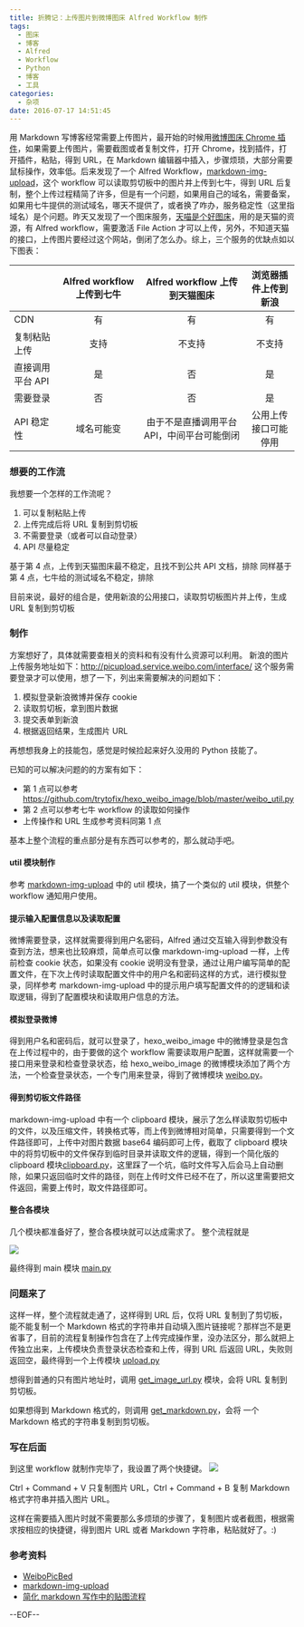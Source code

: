 ```yaml
---
title: 折腾记：上传图片到微博图床 Alfred Workflow 制作
tags:
  - 图床
  - 博客
  - Alfred
  - Workflow
  - Python
  - 博客
  - 工具
categories:
  - 杂项
date: 2016-07-17 14:51:45
---
```


用 Markdown 写博客经常需要上传图片，最开始的时候用[微博图床 Chrome 插件](https://github.com/Suxiaogang/WeiboPicBed)，如果需要上传图片，需要截图或者复制文件，打开 Chrome，找到插件，打开插件，粘贴，得到 URL，在 Markdown 编辑器中插入，步骤烦琐，大部分需要鼠标操作，效率低。后来发现了一个 Alfred Workflow，[markdown-img-upload](https://github.com/tiann/markdown-img-upload)，这个 workflow 可以读取剪切板中的图片并上传到七牛，得到 URL 后复制，整个上传过程精简了许多，但是有一个问题，如果用自己的域名，需要备案，如果用七牛提供的测试域名，哪天不提供了，或者换了咋办，服务稳定性（这里指域名）是个问题。昨天又发现了一个图床服务，[天喵是个好图床](https://www.tmall.casa/file/)，用的是天猫的资源，有 Alfred workflow，需要激活 File Action 才可以上传，另外，不知道天猫的接口，上传图片要经过这个网站，倒闭了怎么办。综上，三个服务的优缺点如以下图表：

|  | Alfred workflow 上传到七牛 | Alfred workflow 上传到天猫图床 | 浏览器插件上传到新浪 |
| --- | :-: | :-: | :-: |
| CDN | 有 | 有 | 有 |
| 复制粘贴上传 | 支持 | 不支持 | 不支持 |
| 直接调用平台 API | 是 | 否 | 是 |
| 需要登录 | 否 | 否 | 是 |
| API 稳定性 | 域名可能变 | 由于不是直播调用平台API，中间平台可能倒闭 | 公用上传接口可能停用 |

### 想要的工作流

我想要一个怎样的工作流呢？

1. 可以复制粘贴上传
2. 上传完成后将 URL 复制到剪切板
3. 不需要登录（或者可以自动登录）
4. API 尽量稳定

基于第 4 点，上传到天猫图床最不稳定，且找不到公共 API 文档，排除
同样基于第 4 点，七牛给的测试域名不稳定，排除

目前来说，最好的组合是，使用新浪的公用接口，读取剪切板图片并上传，生成 URL 复制到剪切板

### 制作

方案想好了，具体就需要查相关的资料和有没有什么资源可以利用。
新浪的图片上传服务地址如下：http://picupload.service.weibo.com/interface/
这个服务需要登录才可以使用，想了一下，列出来需要解决的问题如下：

1. 模拟登录新浪微博并保存 cookie
2. 读取剪切板，拿到图片数据
3. 提交表单到新浪
4. 根据返回结果，生成图片 URL

再想想我身上的技能包，感觉是时候捡起来好久没用的 Python 技能了。

已知的可以解决问题的的方案有如下：

* 第 1 点可以参考 https://github.com/trytofix/hexo_weibo_image/blob/master/weibo_util.py
* 第 2 点可以参考七牛 workflow 的读取如何操作
* 上传操作和 URL 生成参考资料同第 1 点

基本上整个流程的重点部分是有东西可以参考的，那么就动手吧。

#### util 模块制作

参考 [markdown-img-upload](https://github.com/tiann/markdown-img-upload) 中的 util 模块，搞了一个类似的 util 模块，供整个 workflow 通知用户使用。

#### 提示输入配置信息以及读取配置

微博需要登录，这样就需要得到用户名密码，Alfred 通过交互输入得到参数没有查到方法，想来也比较麻烦，简单点可以像 markdown-img-upload 一样，上传前检查 cookie 状态，如果没有 cookie 说明没有登录，通过让用户编写简单的配置文件，在下次上传时读取配置文件中的用户名和密码这样的方式，进行模拟登录，同样参考 markdown-img-upload 中的提示用户填写配置文件的的逻辑和读取逻辑，得到了配置模块和读取用户信息的方法。

#### 模拟登录微博

得到用户名和密码后，就可以登录了，hexo_weibo_image 中的微博登录是包含在上传过程中的，由于要做的这个 workflow 需要读取用户配置，这样就需要一个接口用来登录和检查登录状态，给 hexo_weibo_image 的微博模块添加了两个方法，一个检查登录状态，一个专门用来登录，得到了微博模块 [weibo.py](https://github.com/cielpy/WeiboPictureWorkflow/blob/master/weibo.py)。

#### 得到剪切板文件路径

markdown-img-upload 中有一个 clipboard 模块，展示了怎么样读取剪切板中的文件，以及压缩文件，转换格式等，而上传到微博相对简单，只需要得到一个文件路径即可，上传中对图片数据 base64 编码即可上传，截取了 clipboard 模块中的将剪切板中的文件保存到临时目录并读取文件的逻辑，得到一个简化版的 clipboard 模块[clipboard.py](https://github.com/cielpy/WeiboPictureWorkflow/blob/master/clipboard.py)，这里踩了一个坑，临时文件写入后会马上自动删除，如果只返回临时文件的路径，则在上传时文件已经不在了，所以这里需要把文件返回，需要上传时，取文件路径即可。

#### 整合各模块

几个模块都准备好了，整合各模块就可以达成需求了。
整个流程就是


![](https://ww3.sinaimg.cn/large/74681984gw1f5xziyjddwj20x90usdhd)



最终得到 main 模块 [main.py](https://github.com/cielpy/WeiboPictureWorkflow/blob/b4bcfd440641c19859a2903bd09405234d212810/main.py)


### 问题来了
这样一样，整个流程就走通了，这样得到 URL 后，仅将 URL 复制到了剪切板，能不能复制一个 Markdown 格式的字符串并自动填入图片链接呢？那样岂不是更省事了，目前的流程复制操作包含在了上传完成操作里，没办法区分，那么就把上传独立出来，上传模块负责登录状态检查和上传，得到 URL 后返回 URL，失败则返回空，最终得到一个上传模块 [upload.py](https://github.com/cielpy/WeiboPictureWorkflow/blob/master/upload.py)

想得到普通的只有图片地址时，调用 [get_image_url.py](https://github.com/cielpy/WeiboPictureWorkflow/blob/master/get_image_url.py) 模块，会将 URL 复制到剪切板。

如果想得到 Markdown 格式的，则调用 [get_markdown.py](https://github.com/cielpy/WeiboPictureWorkflow/blob/master/get_markdown.py)，会将 一个 Markdown 格式的字符串复制到剪切板。

### 写在后面

到这里 workflow 就制作完毕了，我设置了两个快捷键。
![](https://ww3.sinaimg.cn/large/74681984gw1f5xbkf7f9oj20nh0geabb
)

Ctrl + Command + V 只复制图片 URL，Ctrl + Command + B 复制 Markdown 格式字符串并插入图片 URL。

这样在需要插入图片时就不需要那么多烦琐的步骤了，复制图片或者截图，根据需求按相应的快捷键，得到图片 URL 或者 Markdown 字符串，粘贴就好了。:)

### 参考资料
* [WeiboPicBed](https://github.com/Suxiaogang/WeiboPicBed)
* [markdown-img-upload](https://github.com/tiann/markdown-img-upload)
* [简化 markdown 写作中的贴图流程](http://weishu.me/2015/10/16/simplify-the-img-upload-in-markdown/)

--EOF--


